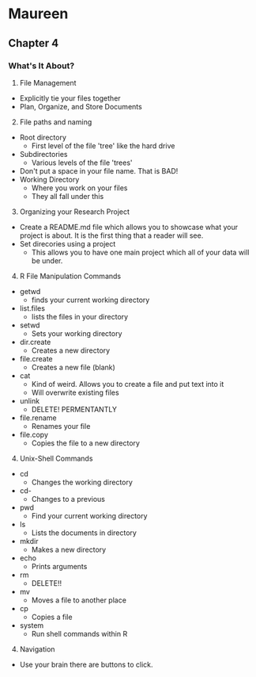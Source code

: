 Maureen 
========================================================

## Chapter 4

### What's It About?

1. File Management
  * Explicitly tie your files together
  * Plan, Organize, and Store Documents
2. File paths and naming
  * Root directory
    * First level of the file 'tree' like the hard drive
  * Subdirectories 
    * Various levels of the file 'trees'
  * Don't put a space in your file name. That is BAD!
  * Working Directory
    * Where you work on your files
    * They all fall under this
3. Organizing your Research Project
  * Create a README.md file which allows you to showcase what your project is about.  It is the first thing that a reader will see.
  * Set direcories using a project 
    * This allows you to have one main project which all of your data will be under.
4. R File Manipulation Commands
  * getwd
    * finds your current working directory
  * list.files
    * lists the files in your directory
  * setwd
    * Sets your working directory
  * dir.create
    * Creates a new directory
  * file.create
    * Creates a new file (blank)
  * cat
    * Kind of weird.  Allows you to create a file and put text into it
    * Will overwrite existing files
  * unlink
    * DELETE! PERMENTANTLY
  * file.rename
    * Renames your file
  * file.copy
    * Copies the file to a new directory
4. Unix-Shell Commands
  * cd
    * Changes the working directory
  * cd-
    * Changes to a previous 
  * pwd
    * Find your current working directory
  * ls
    * Lists the documents in directory
  * mkdir
    * Makes a new directory
  * echo
    * Prints arguments
  * rm
    * DELETE!!
  * mv
    * Moves a file to another place
  * cp
    * Copies a file
  * system
    * Run shell commands within R
4. Navigation
  * Use your brain there are buttons to click.
